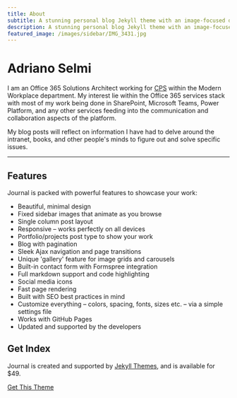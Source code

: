 ```yaml
---
title: About
subtitle: A stunning personal blog Jekyll theme with an image-focused design.
description: A stunning personal blog Jekyll theme with an image-focused design.
featured_image: /images/sidebar/IMG_3431.jpg
---
```


# Adriano Selmi

I am an Office 365 Solutions Architect working for [CPS][CPS-link] within the Modern Workplace department. My interest lie within the Office 365 services stack with most of my work being done in SharePoint, Microsoft Teams, Power Platform, and any other services feeding into the communication and collaboration aspects of the platform.


My blog posts will reflect on information I have had to delve around the intranet, books, and other people's minds to figure out and solve specific issues. 

<hr>



[CPS-link]: https://www.cps.co.uk/

## Features

Journal is packed with powerful features to showcase your work:

* Beautiful, minimal design
* Fixed sidebar images that animate as you browse
* Single column post layout
* Responsive – works perfectly on all devices
* Portfolio/projects post type to show your work
* Blog with pagination
* Sleek Ajax navigation and page transitions
* Unique 'gallery' feature for image grids and carousels
* Built-in contact form with Formspree integration
* Full markdown support and code highlighting
* Social media icons
* Fast page rendering
* Built with SEO best practices in mind
* Customize everything – colors, spacing, fonts, sizes etc. – via a simple settings file
* Works with GitHub Pages
* Updated and supported by the developers

## Get Index

Journal is created and supported by [Jekyll Themes](https://jekyllthemes.io), and is available for $49.

<a href="https://jekyllthemes.io/theme/journal-personal-jekyll-theme" class="button button--large">Get This Theme</a>